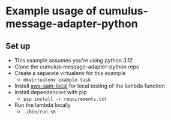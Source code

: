 # Example usage of cumulus-message-adapter-python

## Set up
- This example assumes you're using python 3.12
- Clone the cumulus-message-adapter-python repo
- Create a separate virtualenv for this example
  - `mkvirtualenv example-task`
- Install [aws-sam-local](https://github.com/awslabs/aws-sam-local) for local testing of the lambda function
- Install dependencies with pip
  - `pip install -r requirements.txt`
- Run the lambda locally
  - `./bin/run.sh`
